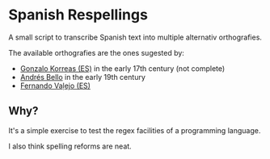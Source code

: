 # Spanish Respellings

A small script to transcribe Spanish text into multiple alternativ orthografies.

The available orthografies are the ones sugested by:

- [Gonzalo Korreas (ES)](https://www.wikiwand.com/es/Gonzalo_Correas) in the early 17th century (not complete)
- [Andrés Bello](https://www.wikiwand.com/en/Bello_orthography) in the early 19th century
- [Fernando Vaḷejo (ES)](https://elpais.com/cultura/2013/10/22/actualidad/1382409408_424831.html)


## Why?

It's a simple exercise to test the regex facilities of a programming language.

I also think spelling reforms are neat.

